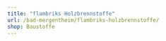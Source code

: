 ```yaml
---
title: "flambriks Holzbrennstoffe"
url: /bad-mergentheim/flambriks-holzbrennstoffe/
shop: Baustoffe
---
```


